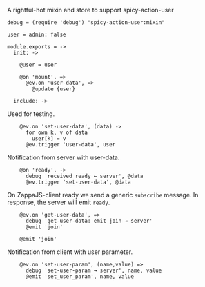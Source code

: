 A rightful-hot mixin and store to support spicy-action-user

    debug = (require 'debug') "spicy-action-user:mixin"

    user = admin: false

    module.exports = ->
      init: ->

        @user = user

        @on 'mount', =>
          @ev.on 'user-data', =>
            @update {user}

      include: ->

Used for testing.

        @ev.on 'set-user-data', (data) ->
          for own k, v of data
            user[k] = v
          @ev.trigger 'user-data', user

Notification from server with user-data.

        @on 'ready', ->
          debug 'received ready ← server', @data
          @ev.trigger 'set-user-data', @data

On ZappaJS-client ready we send a generic `subscribe` message.
In response, the server will emit `ready`.

        @ev.on 'get-user-data', =>
          debug 'get-user-data: emit join → server'
          @emit 'join'

        @emit 'join'

Notification from client with user parameter.

        @ev.on 'set-user-param', (name,value) =>
          debug 'set-user-param → server', name, value
          @emit 'set_user_param', name, value
